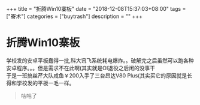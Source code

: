 +++
title = "折腾Win10寨板"
date = "2018-12-08T15:37:03+08:00"
tags = ["寄术"]
categories = ["buytrash"]
description = ""
+++

# 折腾Win10寨板

学校发的安卓平板蠢得一批,科大讯飞系统耗电爆炸。。破解完之后虽然可以跑各种安卓程序。。。但是需求不在此啊(其实就是OI退役之后闲的没事干  
于是一班搞丝芹大队咸鱼￥200入手了三台昂达V80 Plus(其实买它的原因就是长得和学校发的平板一毛一样。

> 咕咕了
